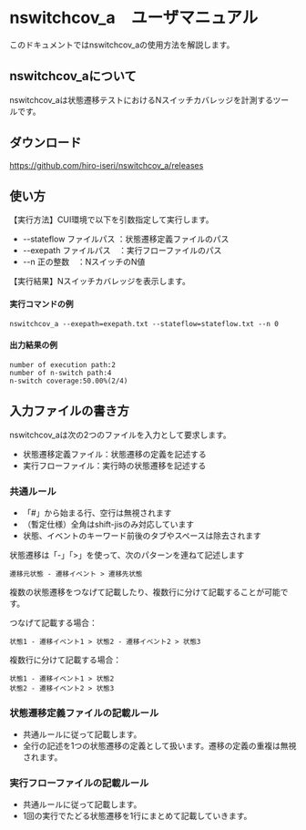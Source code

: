 # nswitchcov_a　ユーザマニュアル

このドキュメントではnswitchcov_aの使用方法を解説します。

## nswitchcov_aについて

nswitchcov_aは状態遷移テストにおけるNスイッチカバレッジを計測するツールです。

## ダウンロード

https://github.com/hiro-iseri/nswitchcov_a/releases

## 使い方

【実行方法】CUI環境で以下を引数指定して実行します。

* --stateflow ファイルパス ：状態遷移定義ファイルのパス
* --exepath ファイルパス　：実行フローファイルのパス
* --n 正の整数　：NスイッチのN値

【実行結果】Nスイッチカバレッジを表示します。

#### 実行コマンドの例

```
nswitchcov_a --exepath=exepath.txt --stateflow=stateflow.txt --n 0
```

#### 出力結果の例

```
number of execution path:2
number of n-switch path:4
n-switch coverage:50.00%(2/4)
```

## 入力ファイルの書き方

nswitchcov_aは次の2つのファイルを入力として要求します。

* 状態遷移定義ファイル：状態遷移の定義を記述する
* 実行フローファイル：実行時の状態遷移を記述する


### 共通ルール

* 「#」から始まる行、空行は無視されます
* （暫定仕様）全角はshift-jisのみ対応しています
* 状態、イベントのキーワード前後のタブやスペースは除去されます

状態遷移は「-」「>」を使って、次のパターンを連ねて記述します

```
遷移元状態 - 遷移イベント > 遷移先状態
```

複数の状態遷移をつなげて記載したり、複数行に分けて記載することが可能です。

つなげて記載する場合：

```
状態1 - 遷移イベント1 > 状態2 - 遷移イベント2 > 状態3
```

複数行に分けて記載する場合：

```
状態1 - 遷移イベント1 > 状態2
状態2 - 遷移イベント2 > 状態3
```

### 状態遷移定義ファイルの記載ルール

* 共通ルールに従って記載します。
* 全行の記述を1つの状態遷移の定義として扱います。遷移の定義の重複は無視されます。

### 実行フローファイルの記載ルール

* 共通ルールに従って記載します。
* 1回の実行でたどる状態遷移を1行にまとめて記載していきます。
